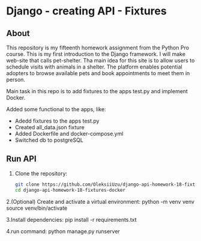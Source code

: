 # Django - creating API - Fixtures 

## About
This repository is my fifteenth homework assignment from the Python Pro course. This is my first introduction to the Django framework.
I will make web-site that calls pet-shelter. Tha main idea for this site is to allow users to schedule visits with animals in a shelter. 
The platform enables potential adopters to browse available pets and book appointments to meet them in person.

Main task in this repo is to add fixtures to the apps test.py and implement Docker.

Added some functional to the apps, like:
- Adedd fixtures to the apps test.py
- Created all_data.json fixture
- Added Dockerfile and docker-compose.yml
- Switched db to postgreSQL

## Run API
1. Clone the repository:  
   ```bash
   git clone https://github.com/OleksiiUzu/django-api-homework-18-fixtures-docker.git
   cd django-api-homework-18-fixtures-docker
2.(Optional) Create and activate a virtual environment:
  python -m venv venv
  source venv/bin/activate

3.Install dependencies:
  pip install -r requirements.txt

4.run command:
    python manage.py runserver
